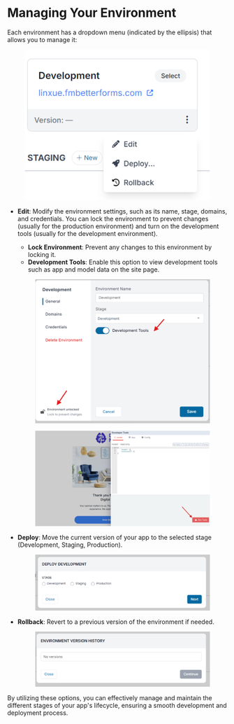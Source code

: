 # Managing Your Environment

Each environment has a dropdown menu (indicated by the ellipsis) that allows you to manage it:

<figure><img src="../../../.gitbook/assets/Screenshot 2024-07-17 160043 (1).png" alt=""><figcaption></figcaption></figure>

*   **Edit**: Modify the environment settings, such as its name, stage, domains, and credentials. You can lock the environment to prevent changes (usually for the production environment) and turn on the development tools (usually for the development environment).

    * **Lock Environment**: Prevent any changes to this environment by locking it.
    * **Development Tools**: Enable this option to view development tools such as app and model data on the site page.

    <figure><img src="../../../.gitbook/assets/image (1) (1).png" alt=""><figcaption></figcaption></figure>

    <figure><img src="../../../.gitbook/assets/image (5).png" alt=""><figcaption></figcaption></figure>
*   **Deploy**: Move the current version of your app to the selected stage (Development, Staging, Production).

    <figure><img src="../../../.gitbook/assets/Screenshot 2024-07-17 160303.png" alt=""><figcaption></figcaption></figure>
*   **Rollback**: Revert to a previous version of the environment if needed.

    <figure><img src="../../../.gitbook/assets/Screenshot 2024-07-17 160349.png" alt=""><figcaption></figcaption></figure>

By utilizing these options, you can effectively manage and maintain the different stages of your app's lifecycle, ensuring a smooth development and deployment process.
